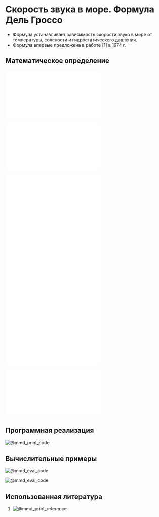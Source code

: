# Скорость звука в море. Формула Дель Гроссо

- Формула устанавливает зависимость скорости звука в море от температуры, 
солености и гидростатического давления.
- Формула впервые предложена в работе [1] в 1974 г.

## Математическое определение

![@mmd_print_equation_boxed](include/sound_speed_sea_delgrosso.tex)

![@mmd_print_markdown](include/sound_speed_sea_delgrosso_args.ru.md)

![@mmd_print_equation](include/sound_speed_sea_delgrosso_1.tex)
![@mmd_print_equation](include/sound_speed_sea_delgrosso_2.tex)
![@mmd_print_equation](include/sound_speed_sea_delgrosso_3.tex)
![@mmd_print_equation](include/sound_speed_sea_delgrosso_4.tex)

![@mmd_print_markdown](include/sound_speed_sea_delgrosso_coef.ru.md)

## Программная реализация

![@mmd_print_code]($/sonar_m/toolbox/sound_speed/sound_speed_sea_delgrosso.m)

## Вычислительные примеры

![@mmd_eval_code]($/sonar_m/example/sound_speed/sound_speed_sea_delgrosso_ex_1.m)

![@mmd_eval_code]($/sonar_m/example/sound_speed/sound_speed_sea_delgrosso_ex_2.m)

## Использованная литература

1. ![@mmd_print_reference]($/reference/del1974equation.enw)

